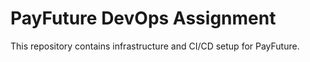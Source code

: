 # PayFuture DevOps Assignment
This repository contains infrastructure and CI/CD setup for PayFuture.

